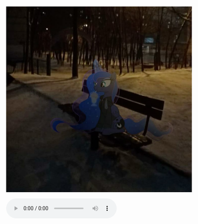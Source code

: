 [![Luna](luna.jpg)](https://private-user-images.githubusercontent.com/204987676/428770324-efca2286-6a7a-4d22-abd0-d8cbe6ff539f.mp4?jwt=eyJhbGciOiJIUzI1NiIsInR5cCI6IkpXVCJ9.eyJpc3MiOiJnaXRodWIuY29tIiwiYXVkIjoicmF3LmdpdGh1YnVzZXJjb250ZW50LmNvbSIsImtleSI6ImtleTUiLCJleHAiOjE3NDM0NTMyODIsIm5iZiI6MTc0MzQ1Mjk4MiwicGF0aCI6Ii8yMDQ5ODc2NzYvNDI4NzcwMzI0LWVmY2EyMjg2LTZhN2EtNGQyMi1hYmQwLWQ4Y2JlNmZmNTM5Zi5tcDQ_WC1BbXotQWxnb3JpdGhtPUFXUzQtSE1BQy1TSEEyNTYmWC1BbXotQ3JlZGVudGlhbD1BS0lBVkNPRFlMU0E1M1BRSzRaQSUyRjIwMjUwMzMxJTJGdXMtZWFzdC0xJTJGczMlMkZhd3M0X3JlcXVlc3QmWC1BbXotRGF0ZT0yMDI1MDMzMVQyMDI5NDJaJlgtQW16LUV4cGlyZXM9MzAwJlgtQW16LVNpZ25hdHVyZT0wYWQ5YWNjNzE0ODJjODQxZDAzN2Y1ZWY2YTcwN2NjZDJhYjIyODU5ODkxM2ExMzM5Mjk4ZTkyOGI2NDE4NTgxJlgtQW16LVNpZ25lZEhlYWRlcnM9aG9zdCJ9.sVonC9TjsjGQqjoQhYxEBkOsieb9Sp1ZYwrEfiaRJ0c)

<audio src="washing.mp3" controls></audio>


